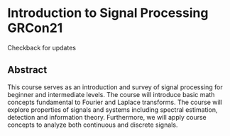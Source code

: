 # Introduction to Signal Processing GRCon21
Checkback for updates


## Abstract
This course serves as an introduction and survey of signal processing for beginner and intermediate levels. 
The course will introduce basic math concepts fundamental to Fourier and Laplace transforms. 
The course will explore properties of signals and systems including spectral estimation, detection and information theory. 
Furthermore, we will apply course concepts to analyze both continuous and discrete signals.


